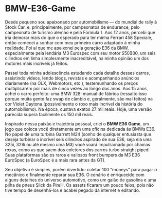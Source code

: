 # BMW-E36-Game

Desde pequeno sou apaixonado por automobilismo — do mundial de rally à Stock Car, e, principalmente, por campeonatos de endurance, pelo campeonato de turismo alemão e pela Fórmula 1. Aos 12 anos, percebi que iria demorar mais do que o esperado para ter minha Ferrari 458 Speciale, então comecei a sonhar com meu primeiro carro adaptado à minha realidade. Foi aí que me apaixonei pela geração E36 da BMW, especialmente pela lendária M3 Eurospec com seu motor S50B30, um seis cilindros em linha simplesmente inacreditável, na minha opinião um dos motores mais incríveis já feitos.

Passei toda minha adolescência estudando cada detalhe desses carros, assistindo vídeos, lendo blogs, revistas e acompanhando anúncios diariamente (na OLX, Webmotors, etc.), testemunhando os preços multiplicarem por mais de cinco vezes ao longo dos anos. Aos 15 anos, achei o carro perfeito: uma BMW 328i manual de fábrica (ressalto isso porque muita gente faz swap de câmbio e, geralmente, são mal feitos) na cor Violet Daytona (possivelmente o roxo mais incrível da história do automobilismo). Na época, custava exatos 27 mil reais. Hoje, uma versão parecida supera facilmente os 150 mil reais.

Inspirado nessa paixão e trajetória pessoal, criei o **BMW E36 Game**, um jogo que coloca você diretamente em uma oficina dedicada às BMWs E36. No papel de uma turbina Garrett M24 (sonho de qualquer entusiasta que deseja turbinar o incrível seis cilindros aspirado de sua E36, seja ela uma 325i, 328i ou até mesmo uma M3) você voará impulsionado por chamas roxas, como as que saem dos coletores dos carros turbo straight piped. Suas plataformas são os raros e valiosos front bumpers da M3 E36 EuroSpec (a EuroSpec é a mais rara antes da GT).

Seu objetivo é simples, porém divertido: coletar 100 "moneys" para pagar o mecânico e finalmente reparar sua E36. O cenário é enriquecido com alguns detalhes do universo automotivo, como um galão de gasolina e uma pilha de pneus Slick da Pirelli. Os assets ficaram um pouco feios, pois não tive tempo de desenhá-los e acabei pegado da internet e editando.



